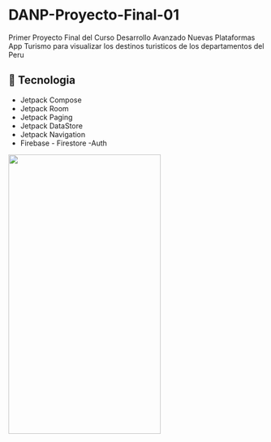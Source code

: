 # DANP-Proyecto-Final-01
Primer Proyecto Final del Curso Desarrollo Avanzado Nuevas Plataformas
App Turismo para visualizar los destinos turisticos de los departamentos del Peru

## 🚀 Tecnologia
- Jetpack Compose
- Jetpack Room
- Jetpack Paging
- Jetpack DataStore
- Jetpack Navigation
- Firebase - Firestore -Auth

<img src="https://user-images.githubusercontent.com/12983015/179066448-32778c6e-13b0-4d71-8566-1b024f8b2ac3.png" width="300" height="550" />
